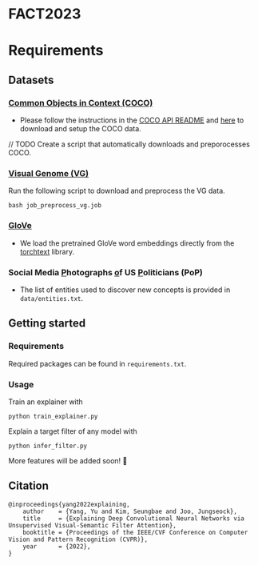 # FACT2023

# Requirements

## Datasets
### [Common Objects in Context (COCO)](https://cocodataset.org/#home)

- Please follow the instructions in the
[COCO API README](https://github.com/cocodataset/cocoapi) and
[here](data/README.md) to download and setup the COCO data.

// TODO Create a script that automatically downloads and preporocesses COCO.

### [Visual Genome (VG)](https://visualgenome.org/)

Run the following script to download and preprocess the VG data.

```commandline
bash job_preprocess_vg.job
```

### [GloVe](https://nlp.stanford.edu/projects/glove/)

- We load the pretrained GloVe word embeddings directly from the
[torchtext](https://torchtext.readthedocs.io/en/latest/vocab.html#glove) library.

### Social Media <u>P</u>hotographs <u>o</u>f US <u>P</u>oliticians (PoP)

- The list of entities used to discover new concepts is provided in `data/entities.txt`.

## Getting started

### Requirements

Required packages can be found in `requirements.txt`.

### Usage

Train an explainer with

```commandline
python train_explainer.py
```

Explain a target filter of any model with

```commandline
python infer_filter.py
```

More features will be added soon! 🍻

## Citation
```
@inproceedings{yang2022explaining,
    author    = {Yang, Yu and Kim, Seungbae and Joo, Jungseock},
    title     = {Explaining Deep Convolutional Neural Networks via Unsupervised Visual-Semantic Filter Attention},
    booktitle = {Proceedings of the IEEE/CVF Conference on Computer Vision and Pattern Recognition (CVPR)},
    year      = {2022},
}
```
